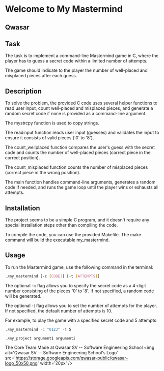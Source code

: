 # Welcome to My Mastermind
##    Qwasar

##                  Task
The task is to implement a command-line Mastermind game in C, where the player has to guess a secret code within a limited number of attempts.

The game should indicate to the player the number of well-placed and misplaced pieces after each guess.

## Description

To solve the problem, the provided C code uses several helper functions to read user input, count well-placed and misplaced pieces, and generate a random secret code if none is provided as a command-line argument.

The mystrcpy function is used to copy strings.

The readinput function reads user input (guesses) and validates the input to ensure it consists of valid pieces ('0' to '8').

The count_wellplaced function compares the user's guess with the secret code and counts the number of well-placed pieces (correct piece in the correct position).

The count_misplaced function counts the number of misplaced pieces (correct piece in the wrong position).

The main function handles command-line arguments, generates a random code if needed, and runs the game loop until the player wins or exhausts all attempts.

## Installation

The project seems to be a simple C program, and it doesn't require any special installation steps other than compiling the code.

To compile the code, you can use the provided Makefile. The make command will build the executable my_mastermind.

## Usage

To run the Mastermind game, use the following command in the terminal:
```bash
./my_mastermind [-c [CODE]] [-t [ATTEMPTS]]
```
The optional -c flag allows you to specify the secret code as a 4-digit number consisting of the pieces '0' to '8'. If not specified, a random code will be generated.

The optional -t flag allows you to set the number of attempts for the player. If not specified, the default number of attempts is 10.

For example, to play the game with a specified secret code and 5 attempts:
```bash
./my_mastermind -c "0123" -t 5

./my_project argument1 argument2
```
The Core Team
Made at Qwasar SV -- Software Engineering School <img alt='Qwasar SV -- Software Engineering School's Logo' src='https://storage.googleapis.com/qwasar-public/qwasar-logo_50x50.png' width='20px' />